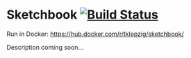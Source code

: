 # Sketchbook [![Build Status](https://travis-ci.org/tklepzig/sketchbook.svg?branch=master)](https://travis-ci.org/tklepzig/sketchbook)

Run in Docker: https://hub.docker.com/r/tklepzig/sketchbook/

Description coming soon...

